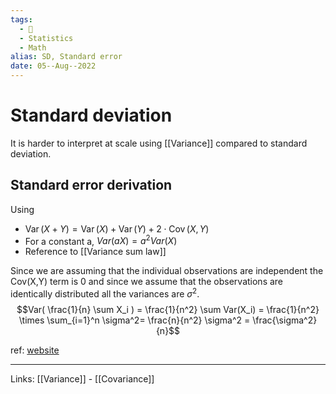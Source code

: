 ```yaml
---
tags:
  - 🌱
  - Statistics
  - Math
alias: SD, Standard error
date: 05--Aug--2022
---
```


# Standard deviation
It is harder to interpret at scale using [[Variance]] compared to standard deviation.
## Standard error derivation
Using
- $\newcommand{\Var}{\operatorname{Var}}\newcommand{\Cov}{\operatorname{Cov}}\Var(X+Y) = \Var(X) + \Var(Y) + 2\cdot\Cov(X,Y)$
- For a constant a, $Var(aX)=a^2Var(X)$
- Reference to [[Variance sum law]]

Since we are assuming that the individual observations are independent the Cov(X,Y) term is 0 and since we assume that the observations are identically distributed all the variances are $\sigma^2$.
$$Var( \frac{1}{n} \sum X_i ) = \frac{1}{n^2} \sum Var(X_i) = \frac{1}{n^2} \times \sum_{i=1}^n \sigma^2= \frac{n}{n^2} \sigma^2 = \frac{\sigma^2}{n}$$


ref: [website](https://stats.stackexchange.com/questions/60484/why-is-the-formula-for-standard-error-the-way-it-is)

---
Links: [[Variance]] - [[Covariance]]